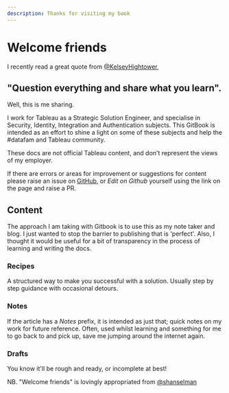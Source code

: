 ```yaml
---
description: Thanks for visiting my book
---
```


# Welcome friends

I recently read a great quote from [@KelseyHightower](https://twitter.com/kelseyhightower/status/1343116529664069634),

## "Question everything and share what you learn".

Well, this is me sharing.

I work for Tableau as a Strategic Solution Engineer, and specialise in Security, Identity, Integration and Authentication subjects. This GitBook is intended as an effort to shine a light on some of these subjects and help the \#datafam and Tableau community.

These docs are not official Tableau content, and don't represent the views of my employer.

If there are errors or areas for improvement or suggestions for content please raise an issue on [GitHub](https://github.com/johnthompson365/gitbook-tableau), or _Edit on Github_ yourself using the link on the page and raise a PR.

## Content

The approach I am taking with Gitbook is to use this as my note taker and blog. I just wanted to stop the barrier to publishing that is 'perfect'. Also, I thought it would be useful for a bit of transparency in the process of learning and writing the docs.

### Recipes

A structured way to make you successful with a solution. Usually step by step guidance with occasional detours.

### Notes

If the article has a _Notes_ prefix, it is intended as just that; quick notes on my work for future reference. Often, used whilst learning and something for me to go back to and pick up, save me jumping around the internet again.

### Drafts

You know it'll be rough and ready, or incomplete at best!

NB. "Welcome friends" is lovingly appropriated from [@shanselman](https://twitter.com/shanselman)

